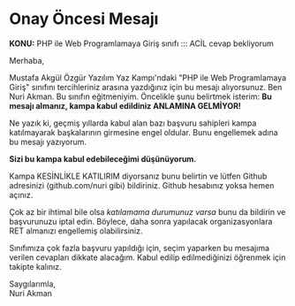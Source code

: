 # Onay Öncesi Mesajı

**KONU:** PHP ile Web Programlamaya Giriş sınıfı ::: ACİL cevap bekliyorum

Merhaba,

Mustafa Akgül Özgür Yazılım Yaz Kampı'ndaki "PHP ile Web Programlamaya Giriş" sınıfını tercihleriniz arasına yazdığınız için bu mesajı alıyorsunuz. Ben Nuri Akman. Bu sınıfın eğitmeniyim. Öncelikle şunu belirtmek isterim: **Bu mesajı almanız, kampa kabul edildiniz ANLAMINA GELMİYOR!**

Ne yazık ki, geçmiş yıllarda kabul alan bazı başvuru sahipleri kampa katılmayarak başkalarının girmesine engel oldular. Bunu engellemek adına bu mesajı yazıyorum.

**Sizi bu kampa kabul edebileceğimi düşünüyorum.**

Kampa KESİNLİKLE KATILIRIM diyorsanız bunu belirtin ve lütfen Github adresinizi (github.com/nuri gibi) bildiriniz. Github hesabınız yoksa hemen açınız.

Çok az bir ihtimal bile olsa _katılamama durumunuz varsa_ bunu da bildirin ve başvurunuzu iptal edin. Böylece, daha sonra yapılacak organizasyonlara RET almanızı engellemiş olabilirsiniz.

Sınıfımıza çok fazla başvuru yapıldığı için, seçim yaparken bu mesajıma verilen cevapları dikkate alacağım. Kabul edilip edilmediğinizi öğrenmek için takipte kalınız.

Saygılarımla,<br>
Nuri Akman

